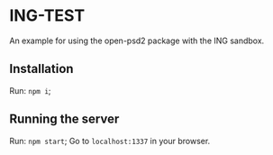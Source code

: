 # ING-TEST

An example for using the open-psd2 package with the ING sandbox.

## Installation

Run: `npm i`;

## Running the server

Run: `npm start`;
Go to `localhost:1337` in your browser.